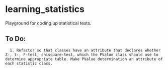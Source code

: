 # learning_statistics
Playground for coding up statistical tests.

## To Do:
   
      1. Refactor so that classes have an attribute that declares whether Z-, t-, F-test, chisquare-test, which the PValue class should use to determine appropriate table. Make PValue determination an attribute of each statistic class.

